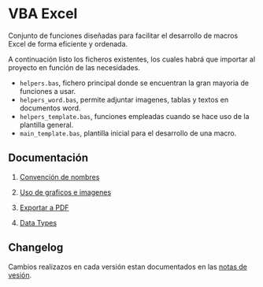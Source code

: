 
# VBA Excel

Conjunto de funciones diseñadas para facilitar el desarrollo de macros Excel de forma eficiente y ordenada.

A continuación listo los ficheros existentes, los cuales habrá que importar al proyecto en función de las necesidades.

- ```helpers.bas```, fichero principal donde se encuentran la gran mayoria de funciones a usar.
- ```helpers_word.bas```, permite adjuntar imagenes, tablas y textos en documentos word.
- ```helpers_template.bas```, funciones empleadas cuando se hace uso de la plantilla general.
- ```main_template.bas```, plantilla inicial para el desarrollo de una macro.


## Documentación

1. [Convención de nombres](https://github.com/ivan-iglesias/excel-vba/blob/master/docs/convencion-nombres.md)

2. [Uso de graficos e imagenes](https://github.com/ivan-iglesias/excel-vba/blob/master/docs/graficos-imagenes.md)

3. [Exportar a PDF](https://github.com/ivan-iglesias/excel-vba/blob/master/docs/exportar-pdf.md)

4. [Data Types](https://github.com/ivan-iglesias/excel-vba/blob/master/docs/data-types.md)

## Changelog

Cambios realizazos en cada versión estan documentados en las [notas de vesión](https://github.com/ivan-iglesias/excel-vba/releases).
